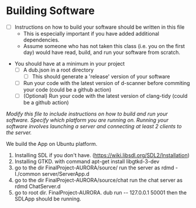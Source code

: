 # Building Software

- [ ] Instructions on how to build your software should be written in this file
	- This is especially important if you have added additional dependencies.
	- Assume someone who has not taken this class (i.e. you on the first day) would have read, build, and run your software from scratch.
- You should have at a minimum in your project
	- [ ] A dub.json in a root directory
    	- [ ] This should generate a 'release' version of your software
  - [ ] Run your code with the latest version of d-scanner before commiting your code (could be a github action)
  - [ ] (Optional) Run your code with the latest version of clang-tidy  (could be a github action)

*Modify this file to include instructions on how to build and run your software. Specify which platform you are running on. Running your software involves launching a server and connecting at least 2 clients to the server.*

We build the App on Ubuntu platform.
1. Installing SDL if you don't have. (https://wiki.libsdl.org/SDL2/Installation)
2. Installing GTKD. with command apt-get install libgtkd-3-dev
3. go to the dir FinalProject-AURORA/source/  run the server as rdmd -I./common server/ServerApp.d
4. go to the dir FinalProject-AURORA/source/chat  run the chat server as rdmd ChatServer.d
4. go to root dir. FinalProject-AURORA. dub run -- 127.0.0.1 50001
then the SDLApp should be running.